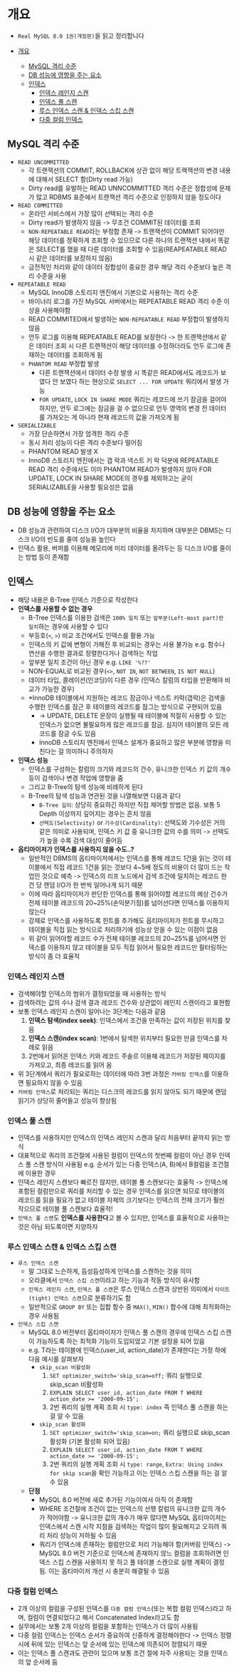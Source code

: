 # 개요

- `Real MySQL 8.0 1권(개정판)`을 읽고 정리합니다

- [개요](#개요)
  - [MySQL 격리 수준](#mysql-격리-수준)
  - [DB 성능에 영향을 주는 요소](#db-성능에-영향을-주는-요소)
  - [인덱스](#인덱스)
    - [인덱스 레인지 스캔](#인덱스-레인지-스캔)
    - [인덱스 풀 스캔](#인덱스-풀-스캔)
    - [루스 인덱스 스캔 & 인덱스 스킵 스캔](#루스-인덱스-스캔--인덱스-스킵-스캔)
    - [다중 컬럼 인덱스](#다중-컬럼-인덱스)

## MySQL 격리 수준

- `READ UNCOMMITTED`
  - 각 트랜잭션의 COMMIT, ROLLBACK에 상관 없이 해당 트랙잭션의 변경 내용에 대해서 SELECT 함(Dirty read 가능)
  - Dirty read를 유발하는 READ UNNCOMMITTED 격리 수준은 정합성에 문제가 많고 RDBMS 표준에서 트랜잭션 격리 수준으로 인정하지 않을 정도이다
- `READ COMMITTED`
  - 온라인 서비스에서 가장 많이 선택되는 격리 수준
  - Dirty read가 발생하지 않음 -> 무조건 COMMIT된 데이터를 조회
  - `NON-REPEATABLE READ`라는 부정합 존재 -> 트랜잭션이 COMMIT 되어야만 해당 데이터를 정확하게 조회할 수 있으므로 다른 하나의 트랜잭션 내에서 똑같은 SELECT를 했을 때 다른 데이터를 조회할 수 있음(REAPEATABLE READ 시 같은 데이터를 보장하지 않음)
  - 금전적인 처리와 같이 데이터 정합성이 중요한 경우 해당 격리 수준보다 높은 격리 수준을 사용
- `REPEATABLE READ`
  - MySQL InnoDB 스토리지 엔진에서 기본으로 사용하는 격리 수준
  - 바이너리 로그를 가진 MySQL 서버에서는 REPEATABLE READ 격리 수준 이상을 사용해야함
  - READ COMMITED에서 발생하는 `NON-REPEATABLE READ` 부정합이 발생하지 않음
  - 언두 로그를 이용해 REPEATABLE READ를 보장한다 -> 한 트랜잭션에서 같은 데이터 조회 시 다른 트랜잭션이 해당 데이터를 수정하더라도 언두 로그에 존재하는 데이터를 조회하게 됨
  - `PHANTOM READ` 부정합 발생
    - 다른 트랜잭션에서 데이터 수정 발생 시 똑같은 READ에서도 레코드가 보였다 안 보였다 하는 현상으로 `SELECT ... FOR UPDATE` 쿼리에서 발생 가능
    - `FOR UPDATE`, `LOCK IN SHARE MODE` 쿼리는 레코드에 쓰기 잠금을 걸어야하지만, 언두 로그에는 잠금을 걸 수 없으므로 언두 영역의 변경 전 데이터를 가져오는 게 아니라 현재 레코드의 값을 가져오게 됨
- `SERIALIZABLE`
  - 가장 단순하면서 가장 엄격한 격리 수준
  - 동시 처리 성능이 다른 격리 수준보다 떨어짐
  - PHANTOM READ 발생 X
  - InnoDB 스토리지 엔진에서는 갭 락과 넥스트 키 락 덕분에 REPEATABLE READ 격리 수준에서도 이미 PHANTOM READ가 발생하지 않아 FOR UPDATE, LOCK IN SHARE MODE의 경우를 제외하고는 굳이 SERIALIZABLE을 사용할 필요성은 없음

## DB 성능에 영향을 주는 요소

- DB 성능과 관련하여 디스크 I/O가 대부분의 비율을 차지하며 대부분은 DBMS는 디스크 I/O의 빈도를 줄여 성능을 높인다
- 인덱스 활용, 버퍼를 이용해 메모리에 미리 데이터를 올려두는 등 디스크 I/O를 줄이는 방법 등이 존재함

## 인덱스

- 해당 내용은 B-Tree 인덱스 기준으로 작성한다
- **인덱스를 사용할 수 없는 경우**
  - B-Tree 인덱스를 이용한 검색은 `100% 일치` 또는 `앞부분(Left-most part)만 일치`하는 경우에 사용할 수 있다
  - 부등호(`<`, `>`) 비교 조건에서도 인덱스를 활용 가능
  - 인덱스의 키 값에 변형이 가해진 후 비교되는 경우는 사용 불가능 e.g. 함수나 연산을 수행한 결과로 정렬한다거나 검색하는 작업
  - 앞부분 일치 조건이 아닌 경우 e.g. `LIKE '%??'` 
  - NON-EQUAL로 비교된 경우(`<>`, `NOT IN`, `NOT BETWEEN`, `IS NOT NULL`)
  - 데이터 타입, 콜레이션(인코딩)이 다른 경우 (인덱스 칼럼의 타입을 반환해야 비교가 가능한 경우)
  - *InnoDB 테이블에서 지원하는 레코드 잠금이나 넥스트 키락(갭락)은 검색을 수행한 인덱스를 잠근 후 테이블의 레코드를 잠그는 방식으로 구현되어 있음
    - -> UPDATE, DELETE 문장이 실행될 때 테이블에 적절히 사용할 수 있는 인덱스가 없으면 불필요하게 많은 레코드를 잠금. 심지어 테이블의 모든 레코드를 잠글 수도 있음
    - InnoDB 스토리지 엔진에서 인덱스 설계가 중요하고 많은 부분에 영향을 미친다는 걸 의미하니 주의하자
- **인덱스 성능**
  - 인덱스를 구성하는 칼럼의 크기와 레코드의 건수, 유니크한 인덱스 키 값의 개수 등이 검색이나 변경 작업에 영향을 줌
  - 그리고 B-Tree의 탐색 성능에 비례하게 된다
  - B-Tree의 탐색 성능과 연관된 것을 나열해보면 다음과 같다
    - `B-Tree 깊이`: 상당히 중요하긴 하지만 직접 제어할 방법은 없음. 보통 5 Depth 이상까지 깊어지는 경우는 흔치 않음
    - `선택도(Selectivity)` or `기수성(Cardinality)`: 선택도와 기수성은 거의 같은 의미로 사용되며, 인덱스 키 값 중 유니크한 값의 수를 의미 -> 선택도가 높을 수록 검색 대상이 줄어듬
- **옵티마이저가 인덱스를 사용하지 않을 수도..?**
  - 일반적인 DBMS의 옵티마이저에서는 인덱스를 통해 레코드 1건을 읽는 것이 테이블에서 직접 레코드 1건을 읽는 것보다 4~5배 정도의 비용이 더 많이 드는 작업인 것으로 예측
  -> 인덱스의 리프 노드에서 검색 조건에 일치하는 레코드 한 건 당 랜덤 I/O가 한 번씩 일어나게 되기 때문
  - 이에 따라 옵티마이저가 판단한 인덱스를 통해 읽어야할 레코드의 예상 건수가 전체 테이블 레코드의 20~25%(손익분기점)를 넘어선다면 인덱스를 이용하지 않는다
  - 강제로 인덱스를 사용하도록 힌트를 추가해도 옵티마이저가 힌트를 무시하고 테이블을 직접 읽는 방식으로 처리하기에 성능상 얻을 수 있는 이점이 없음
  - 위 같이 읽어야할 레코드 수가 전체 테이블 레코드의 20~25%를 넘어서면 인덱스를 이용하지 않고 테이블을 모두 직접 읽어서 필요한 레코드만 필터링하는 방식이 좀 더 효율적

### 인덱스 레인지 스캔

- 검색해야할 인덱스의 범위가 결정되었을 때 사용하는 방식
- 검색하려는 값의 수나 검색 결과 레코드 건수와 상관없이 레인지 스캔이라고 표현함
- 보통 인덱스 레인지 스캔이 일어나는 3단계는 다음과 같음
  1. **인덱스 탐색(index seek)**: 인덱스에서 조건을 만족하는 값이 저장된 위치를 찾음
  2. **인덱스 스캔(index scan)**: 1번에서 탐색한 위치부터 필요한 만큼 인덱스를 차례로 읽음
  3. 2번에서 읽어온 인덱스 키와 레코드 주솔르 이용해 레코드가 저장된 페이지를 가져오고, 최종 레코드를 읽어 옴
- 위 3단계에서 쿼리가 필요로하는 데이터에 따라 3번 과정은 `커버링 인덱스`를 이용하면 필요하지 않을 수 있음
- `커버링 인덱스`로 처리되는 쿼리는 디스크의 레코드를 읽지 않아도 되기 때문에 랜덤 읽기가 상당히 줄어들고 성능이 향상됨
  
### 인덱스 풀 스캔

- 인덱스를 사용하지만 인덱스의 인덱스 레인지 스캔과 달리 처음부터 끝까지 읽는 방식
- 대표적으로 쿼리의 조건절에 사용된 컬럼이 인덱스의 첫번째 컬럼이 아닌 경우 인덱스 풀 스캔 방식이 사용됨 e.g. 순서가 있는 다중 인덱스(A, B)에서 B컬럼을 조건절에 이용한 경우
- 인덱스 레인지 스캔보다 빠르진 않지만, 테이블 풀 스캔보다는 효율적
  -> 인덱스에 포함된 컬럼만으로 쿼리를 처리할 수 있는 경우 인덱스를 읽으면 되므로 테이블의 레코드를 읽을 필요가 없고 테이블 자체의 크기보다는 인덱스의 전체 크기가 훨씬 작으므로 테이블 풀 스캔보다 효율적!
- `인덱스 풀 스캔`도 **인덱스를 사용한다**고 볼 수 있지만, 인덱스를 효율적으로 사용하는 것은 아님 되도록이면 지양하자

### 루스 인덱스 스캔 & 인덱스 스킵 스캔

- `루스 인덱스 스캔`
  - 말 그대로 느슨하게, 듬성듬성하게 인덱스를 스캔하는 것을 의미
  - 오라클에서 `인덱스 스킵 스캔`이라고 하는 기능과 작동 방식이 유사함
  - `인덱스 레인지 스캔`, `인덱스 풀 스캔`은 루스 인덱스 스캔과 상반된 의미에서 `타이트(tight) 인덱스 스캔`으로 분류하기도 함
  - 일반적으로 `GROUP BY` 또는 집합 함수 중 `MAX()`, `MIN()` 함수에 대해 최적화하는 경우 사용됨
- `인덱스 스킵 스캔`
  - MySQL 8.0 버전부터 옵티마이저가 인덱스 풀 스캔의 경우에 인덱스 스킵 스캔이 가능하도록 하는 최적화 기능이 도입되었고 기본 설정을 되어 있음
  - e.g. T라는 테이블에 인덱스(user_id, action_date)가 존재한다는 가정 하에 다음 예시를 살펴보자
    - `skip_scan 비활성화`
      1. `SET optimizer_switch='skip_scan=off;` 쿼리 실행으로 skip_scan 비활성화
      2. `EXPLAIN SELECT user_id, action_date FROM T WHERE action_date >= '2000-09-15';`
      3. 2번 쿼리의 실행 계획 조회 시 `type: index` 즉 인덱스 풀 스캔을 하는 걸 알 수 있음
    - `skip_scan 활성화`
      1. `SET optimizer_switch='skip_scan=on;` 쿼리 실행으로 skip_scan 활성화 (기본 활성화 되어 있음)
      2. `EXPLAIN SELECT user_id, action_date FROM T WHERE action_date >= '2000-09-15';`
      3. 2번 쿼리의 실행 게획 조회 시 `type: range`, `Extra: Using index for skip scan`을 확인 가능하고 이는 인덱스 스킵 스캔을 하는 걸 알 수 있음
  - **단점**
    - MySQL 8.0 버전에 새로 추가된 기능이여서 아직 이 존재함
    - WHERE 조건절에 조건이 없는 인덱스의 선행 칼럼의 유니크한 값의 개수가 적어야함
      -> 유니크한 값의 개수가 매우 많다면 MySQL 옵티마이저는 인덱스에서 스캔 시작 지점을 검색하는 작업이 많이 필요해지고 오히려 쿼리 처리 성능이 저하될 수 있음
    - 쿼리가 인덱스에 존재하는 컬럼만으로 처리 가능해야 함(커버링 인덱스)
      -> MySQL 8.0 버전 기준으로 인덱스에 존재하지 않느 컬럼을 조회하려면 인덱스 스킵 스캔을 사용하지 못 하고 풀 테이블 스캔으로 실행 계획이 결정됨. 이는 옵티마이저 개선 시 충분히 해결될 수 있음

### 다중 컬럼 인덱스

- 2개 이상의 컬럼을 구성된 인덱스를 `다중 컬럼 인덱스`(또는 복합 컬럼 인덱스)라고 하며, 컬럼이 연결되었다고 해서 Concatenated Index라고도 함
- 실무에서는 보통 2개 이상의 컬럼을 포함하는 인덱스가 더 많이 사용됨
- 다중 컬럼 인덱스는 인덱스 순서가 중요하여 신중하게 결정해야한다
-> 인덱스 정렬 시에 뒤에 있는 인덱스는 앞 순서에 있는 인덱스에 의존되어 정렬되기 때문
- 이는 인덱스 풀 스캔과도 관련이 있으며 보통 조건 절에 자주 사용되는 것을 인덱스의 앞 순서에 둠
